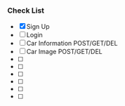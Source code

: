### Check List

- [X] Sign Up
- [ ] Login
- [ ] Car Information POST/GET/DEL
- [ ] Car Image POST/GET/DEL
- [ ] 
- [ ] 
- [ ] 
- [ ] 
- [ ] 
- [ ] 